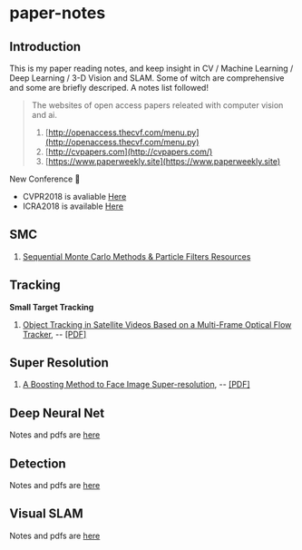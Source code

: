 # paper-notes

## Introduction

This is my paper reading notes, and keep insight in CV / Machine Learning / Deep Learning / 3-D Vision and SLAM. Some of witch are comprehensive and some are briefly descriped. A notes list followed!

> The websites of open access papers releated with computer vision and ai.
> 1. [http://openaccess.thecvf.com/menu.py](http://openaccess.thecvf.com/menu.py)
> 2. [http://cvpapers.com](http://cvpapers.com/)
> 3. [https://www.paperweekly.site](https://www.paperweekly.site)

New Conference :couple:

- CVPR2018 is avaliable [Here](http://openaccess.thecvf.com/CVPR2018.py)
- ICRA2018 is available [Here](https://zhuanlan.zhihu.com/p/37606658)

## SMC
1. [Sequential Monte Carlo Methods & Particle Filters Resources](http://www.stats.ox.ac.uk/~doucet/smc_resources.html)

## Tracking

**Small Target Tracking**
1. [Object Tracking in Satellite Videos Based on a Multi-Frame Optical Flow Tracker](https://github.com/zhangxiaoya/paper-notes/blob/master/Tracking/notes/Object_Tracking_in_Satelite_Videos_Based_on_a_Multi-Frame_Optical_Flow_tracker.md), -- [[PDF]](https://github.com/zhangxiaoya/paper-notes/blob/master/Tracking/pdfs/Object%20Tracking%20in%20Satellite%20Videos%20Based%20on%20a%20Multi-Frame%20Optical%20Flow%20Tracker.pdf)

## Super Resolution
1. [A Boosting Method to Face Image Super-resolution](https://github.com/zhangxiaoya/paper-notes/blob/master/SuperResolution/notes/A-Boosting-Method-to-Face-Image-Super-resolution.md), -- [[PDF]](https://github.com/zhangxiaoya/paper-notes/blob/master/SuperResolution/pdfs/A%20Boosting%20Method%20to%20Face%20Image%20Super-resolution.pdf)

## Deep Neural Net
Notes and pdfs are [here](https://github.com/zhangxiaoya/paper-notes/blob/master/Deep_Neural_Net/README.md)

## Detection
Notes and pdfs are [here](https://github.com/zhangxiaoya/paper-notes/blob/master/Detection/README.md)

## Visual SLAM

Notes and pdfs are [here](https://github.com/zhangxiaoya/paper-notes/blob/master/vSLAM/README.md)
